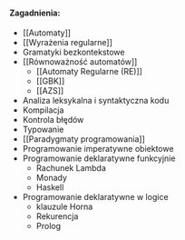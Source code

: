 
#### Zagadnienia:
- [[Automaty]]
- [[Wyrażenia regularne]]
- Gramatyki bezkontekstowe
- [[Równoważność automatów]]
	- [[Automaty Regularne (RE)]]
	- [[GBK]]
	- [[AZS]]
- Analiza leksykalna i syntaktyczna kodu
- Kompilacja
- Kontrola błędów
-  Typowanie
- [[Paradygmaty programowania]]
- Programowanie imperatywne obiektowe
- Programowanie deklaratywne funkcyjnie
	- Rachunek Lambda
	- Monady
	- Haskell
- Programowanie deklaratywne w logice
	- klauzule Horna
	- Rekurencja
	- Prolog